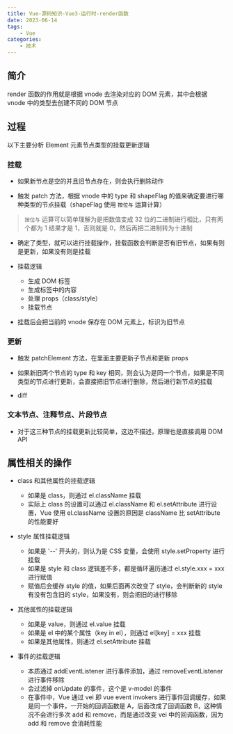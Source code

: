 ```yaml
---
title: Vue-源码知识-Vue3-运行时-render函数
date: 2023-06-14
tags:
    - Vue
categories:
    - 技术
---
```


## 简介

render 函数的作用就是根据 vnode 去渲染对应的 DOM 元素，其中会根据 vnode 中的类型去创建不同的 DOM 节点

## 过程

以下主要分析 Element 元素节点类型的挂载更新逻辑

### 挂载

-   如果新节点是空的并且旧节点存在，则会执行删除动作

-   触发 patch 方法，根据 vnode 中的 type 和 shapeFlag 的值来确定要进行哪种类型的节点挂载（shapeFlag 使用 `按位与` 运算计算）

> `按位与` 运算可以简单理解为是把数值变成 32 位的二进制进行相比，只有两个都为 1 结果才是 1，否则就是 0，然后再把二进制转为十进制

-   确定了类型，就可以进行挂载操作，挂载函数会判断是否有旧节点，如果有则是更新，如果没有则是挂载

-   挂载逻辑

    -   生成 DOM 标签
    -   生成标签中的内容
    -   处理 props（class/style）
    -   挂载节点

-   挂载后会把当前的 vnode 保存在 DOM 元素上，标识为旧节点

### 更新

-   触发 patchElement 方法，在里面主要更新子节点和更新 props

-   如果新旧两个节点的 type 和 key 相同，则会认为是同一个节点，如果是不同类型的节点进行更新，会直接把旧节点进行删除，然后进行新节点的挂载

-   diff

### 文本节点、注释节点、片段节点

-   对于这三种节点的挂载更新比较简单，这边不描述，原理也是直接调用 DOM API

## 属性相关的操作

-   class 和其他属性的挂载逻辑

    -   如果是 class，则通过 el.className 挂载
    -   实际上 class 的设置可以通过 el.className 和 el.setAttribute 进行设置，Vue 使用 el.className 设置的原因是 className 比 setAttribute 的性能要好

-   style 属性挂载逻辑

    -   如果是 '--' 开头的，则认为是 CSS 变量，会使用 style.setProperty 进行挂载
    -   如果是 style 和 class 逻辑差不多，都是循环遍历通过 el.style.xxx = xxx 进行赋值
    -   赋值后会缓存 style 的值，如果后面再次改变了 style，会判断新的 style 有没有包含旧的 style，如果没有，则会把旧的进行移除

-   其他属性的挂载逻辑

    -   如果是 value，则通过 el.value 挂载
    -   如果是 el 中的某个属性（key in el），则通过 el[key] = xxx 挂载
    -   如果是其他属性，则通过 el.setAttribute 挂载

-   事件的挂载逻辑

    -   本质通过 addEventListener 进行事件添加，通过 removeEventListener 进行事件移除
    -   会过滤掉 onUpdate 的事件，这个是 v-model 的事件
    -   在事件中，Vue 通过 vei 即 vue event invokers 进行事件回调缓存，如果是同一个事件，一开始的回调函数是 A，后面改成了回调函数 B，这种情况不会进行多次 add 和 remove，而是通过改变 vei 中的回调函数，因为 add 和 remove 会消耗性能
